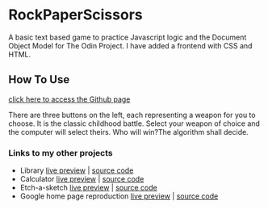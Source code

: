 # RockPaperScissors
A basic text based game to practice Javascript logic and the Document Object Model for The Odin Project. I have added a frontend with CSS and HTML.

## How To Use

[click here to access the Github page](https://dan14mem.github.io/RockPaperScissors/)

There are three buttons on the left, each representing a weapon for you to choose. It is the classic childhood battle. Select your weapon of choice and the computer will select theirs. Who will win?The algorithm shall decide.

### Links to my other projects

- Library [live preview](https://dan14mem.github.io/library/) | [source code](https://github.com/dan14mem/library)
- Calculator [live preview](https://dan14mem.github.io/calculator/) | [source code](https://github.com/dan14mem/calculator) 
- Etch-a-sketch [live preview](https://dan14mem.github.io/etch-a-sketch/) | [source code](https://github.com/dan14mem/etch-a-sketch)
- Google home page reproduction [live preview](https://dan14mem.github.io/google-homepage/) | [source code](https://github.com/dan14mem/google-homepage)

